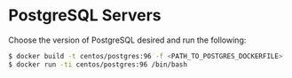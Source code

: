 # PostgreSQL Servers

Choose the version of PostgreSQL desired and run the following:

```bash
$ docker build -t centos/postgres:96 -f <PATH_TO_POSTGRES_DOCKERFILE>
$ docker run -ti centos/postgres:96 /bin/bash
```
